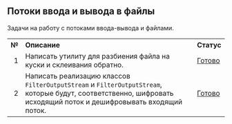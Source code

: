 ## Потоки ввода и вывода в файлы

Задачи на работу с потоками ввода-вывода и файлами.

<table>
    <tr>
        <th align="right">№</th>
        <th align="left">Описание</th>
        <th align="left">Статус</th>
    </tr>
    <tr>
        <td align="right">1</td>
        <td>Написать утилиту для разбиения файла на куски и склеивания обратно.</td>
        <td><a href="splitter">Готово</a></td>
    </tr>
    <tr>
        <td align="right">2</td>
        <td>
            Написать реализацию классов <code>FilterOutputStream</code> и <code>FilterOutputStream</code>, которые 
            будут, соответственно, шифровать исходящий поток и дешифровывать входящий поток.
        </td>
        <td><a href="encryption">Готово</a></td>
    </tr>
</table>
